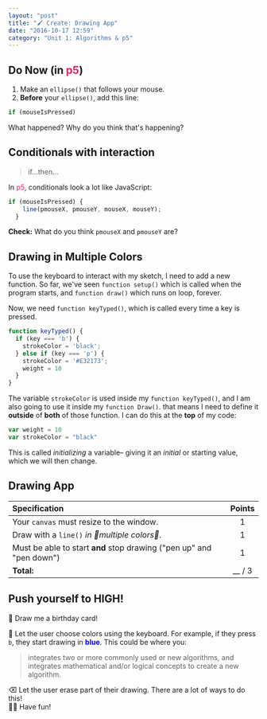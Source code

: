 ```yaml
---
layout: "post"
title: "🖌 Create: Drawing App"
date: "2016-10-17 12:59"
category: "Unit 1: Algorithms & p5"
---
```


## Do Now (in <span style="color: #ED1F5E">p5</span>)

1. Make an `ellipse()` that follows your mouse.
2. **Before** your `ellipse()`, add this line:

```javascript
if (mouseIsPressed)
```

What happened? Why do you think that's happening?

## Conditionals with interaction
> if...then...

In <span style="color: #ED1F5E">p5</span>, conditionals look a lot like JavaScript:

```javascript
if (mouseIsPressed) {
    line(pmouseX, pmouseY, mouseX, mouseY);
  }
```

**Check:** What do you think `pmouseX` and `pmouseY` are?

## Drawing in Multiple Colors

To use the keyboard to interact with my sketch, I need to add a new function. So far, we've seen `function setup()` which is called when the program starts, and `function draw()` which runs on loop, forever.

Now, we need `function keyTyped()`, which is called every time a key is pressed.

```javascript
function keyTyped() {
  if (key === 'b') {
    strokeColor = 'black';
  } else if (key === 'p') {
    strokeColor = '#E32173';
    weight = 10
  }
}
```

The variable `strokeColor` is used inside my `function keyTyped()`, and I am also going to use it inside my `function Draw()`. that means I need to define it **outside** of **both** of those function. I can do this at the **top** of my code:

```javascript
var weight = 10
var strokeColor = "black"
```

This is called _initializing_ a variable– giving it an _initial_ or starting value, which we will then change.

## Drawing App

| Specification     | Points     |
| :------------- | :-------------: |
| Your `canvas` must resize to the window.            | 1|
|Draw with a `line()` _in 🌈multiple colors🌈_.|   1|
|Must be able to start **and** stop drawing ("pen up" and "pen down")|1|
|**Total:**| __ / 3|



## <span class="mega-octicon octicon-rocket"></span> Push yourself to HIGH!

🎂 Draw me a birthday card!     

🌈 Let the user choose colors using the keyboard. For example, if they press `b`, they start drawing in <span style="color: blue; font-weight: bold">blue</span>. This could be where you:

> integrates two or more commonly used or new algorithms, and integrates mathematical and/or logical concepts to create a new algorithm.

⌫ Let the user erase part of their drawing. There are a lot of ways to do this!     
💃🏼 Have fun!     

